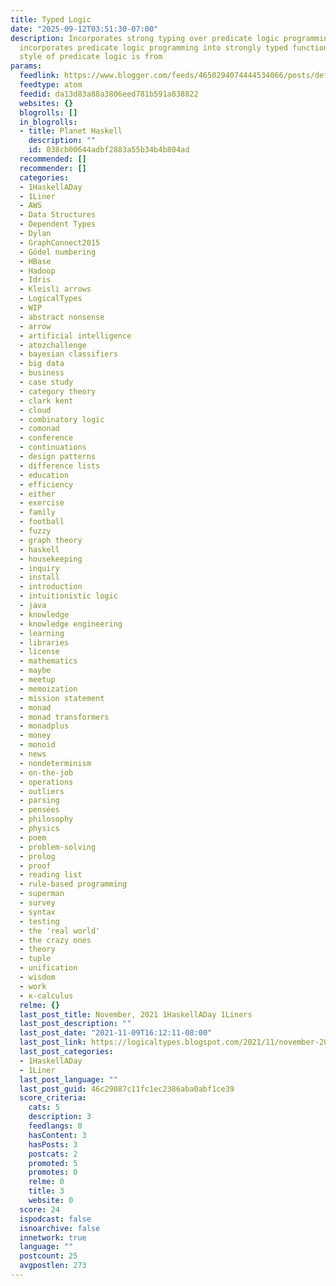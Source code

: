 ```yaml
---
title: Typed Logic
date: "2025-09-12T03:51:30-07:00"
description: Incorporates strong typing over predicate logic programming, and, conversely,
  incorporates predicate logic programming into strongly typed functional languages.  The
  style of predicate logic is from
params:
  feedlink: https://www.blogger.com/feeds/4650294074444534066/posts/default
  feedtype: atom
  feedid: da13d83a88a3806eed781b591a838822
  websites: {}
  blogrolls: []
  in_blogrolls:
  - title: Planet Haskell
    description: ""
    id: 038cb00644adbf2883a55b34b4b804ad
  recommended: []
  recommender: []
  categories:
  - 1HaskellADay
  - 1Liner
  - AWS
  - Data Structures
  - Dependent Types
  - Dylan
  - GraphConnect2015
  - Gödel numbering
  - HBase
  - Hadoop
  - Idris
  - Kleisli arrows
  - LogicalTypes
  - WIP
  - abstract nonsense
  - arrow
  - artificial intelligence
  - atozchallenge
  - bayesian classifiers
  - big data
  - business
  - case study
  - category theory
  - clark kent
  - cloud
  - combinatory logic
  - comonad
  - conference
  - continuations
  - design patterns
  - difference lists
  - education
  - efficiency
  - either
  - exercise
  - family
  - football
  - fuzzy
  - graph theory
  - haskell
  - housekeeping
  - inquiry
  - install
  - introduction
  - intuitionistic logic
  - java
  - knowledge
  - knowledge engineering
  - learning
  - libraries
  - license
  - mathematics
  - maybe
  - meetup
  - memoization
  - mission statement
  - monad
  - monad transformers
  - monadplus
  - money
  - monoid
  - news
  - nondeterminism
  - on-the-job
  - operations
  - outliers
  - parsing
  - pensées
  - philosophy
  - physics
  - poem
  - problem-solving
  - prolog
  - proof
  - reading list
  - rule-based programming
  - superman
  - survey
  - syntax
  - testing
  - the 'real world'
  - the crazy ones
  - theory
  - tuple
  - unification
  - wisdom
  - work
  - κ-calculus
  relme: {}
  last_post_title: November, 2021 1HaskellADay 1Liners
  last_post_description: ""
  last_post_date: "2021-11-09T16:12:11-08:00"
  last_post_link: https://logicaltypes.blogspot.com/2021/11/november-2021-1haskelladay-1liners.html
  last_post_categories:
  - 1HaskellADay
  - 1Liner
  last_post_language: ""
  last_post_guid: 46c29087c11fc1ec2386aba0abf1ce39
  score_criteria:
    cats: 5
    description: 3
    feedlangs: 0
    hasContent: 3
    hasPosts: 3
    postcats: 2
    promoted: 5
    promotes: 0
    relme: 0
    title: 3
    website: 0
  score: 24
  ispodcast: false
  isnoarchive: false
  innetwork: true
  language: ""
  postcount: 25
  avgpostlen: 273
---
```

